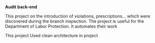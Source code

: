 **Audit back-end**

This project on the introduction of violations, prescriptions... which were discovered during the branch inspection.
The project is useful for the Department of Labor Protection. It automates their work

This project 
Used clean architecture in project
